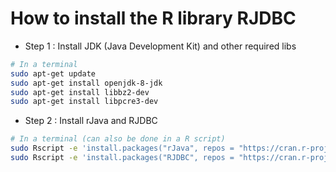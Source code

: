 # How to install the R library RJDBC

* Step 1 : Install JDK (Java Development Kit) and other required libs

```sh
# In a terminal
sudo apt-get update
sudo apt-get install openjdk-8-jdk
sudo apt-get install libbz2-dev
sudo apt-get install libpcre3-dev
```

* Step 2 : Install rJava and RJDBC

```sh
# In a terminal (can also be done in a R script)
sudo Rscript -e 'install.packages("rJava", repos = "https://cran.r-project.org/")'
sudo Rscript -e 'install.packages("RJDBC", repos = "https://cran.r-project.org/")'
```
